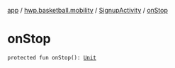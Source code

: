 [app](../../index.md) / [hwp.basketball.mobility](../index.md) / [SignupActivity](index.md) / [onStop](.)

# onStop

`protected fun onStop(): `[`Unit`](https://kotlinlang.org/api/latest/jvm/stdlib/kotlin/-unit/index.html)